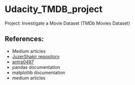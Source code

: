 # Udacity_TMDB_project
Project: Investigate a Movie Dataset (TMDb Movies Dataset)

## References:
- Medium articles
- [JuzerShakir repository](https://github.com/JuzerShakir/Investigate_TMDb_Movies)
- [antra0497](https://github.com/antra0497/Udacity--Project-Investigate-TMDB-Movies-Dataset)
- pandas documentation
- matplotlib documentation
- medium articles
